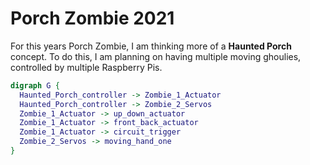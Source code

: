 # Porch Zombie 2021
For this years Porch Zombie, I am thinking more of a **Haunted Porch** concept.  To do this, I am planning on having multiple moving ghoulies, controlled by multiple Raspberry Pis.  

```dot
digraph G {
  Haunted_Porch_controller -> Zombie_1_Actuator
  Haunted_Porch_controller -> Zombie_2_Servos
  Zombie_1_Actuator -> up_down_actuator
  Zombie_1_Actuator -> front_back_actuator
  Zombie_1_Actuator -> circuit_trigger
  Zombie_2_Servos -> moving_hand_one
}
```

